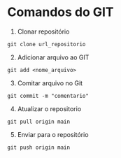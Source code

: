 # Comandos do GIT

1. Clonar repositório 

```shell
git clone url_repositorio
```

2. Adicionar arquivo ao GIT

```shell
git add <nome_arquivo>
```

3. Comitar arquivo no Git

```shell
git commit -m "comentario"
```

4. Atualizar o repositorio

```shell
git pull origin main
```

5. Enviar para o repositório

```shell
git push origin main
```